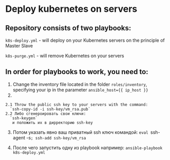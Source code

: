 # Deploy kubernetes on servers
## Repository consists of two playbooks:

 `k8s-deploy.yml` - will deploy on your Kubernetes servers on the principle of Master Slave 
 
 `k8s-purge.yml` - will remove Kubernetes on your servers

## In order for playbooks to work, you need to:
  1. Change the inventory file located in the folder `roles/inventory`, specifying your ip in the parameter `ansible_host={{ ip_host }}` 
  2.
    2.1 Throw the public ssh key to your servers with the command:
      `ssh-copy-id -i ssh-key/vm_rsa.pub`
    2.2 Либо сгенероировать свои ключи:
      `ssh-keygen`
       и положить их в дирректорию ssh-key

  3. Потом указать явно ваш приватный ssh ключ командой:
      `eval `ssh-agent -s`; ssh-add ssh-key/vm_rsa`
  
  4. После чего запустить одну из playbook например:
      `ansible-playbook k8s-deploy.yml`


